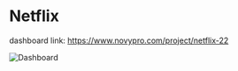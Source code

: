 # Netflix
dashboard link: https://www.novypro.com/project/netflix-22

![Dashboard](https://github.com/Sahnawaj27/Netflix/assets/139260818/a5127331-3a37-4b21-9cdb-7f005e5af82f)
